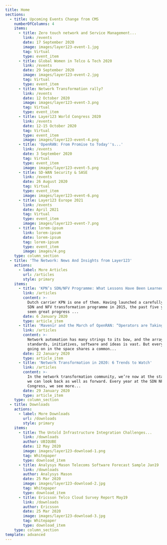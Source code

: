 ```yaml
---
title: Home
sections:
  - title: Upcoming Events Change from CMS
    numberOfColumns: 4
    items:
      - title: Zero touch network and Service Management...
        link: /events
        date: 17 September 2020
        image: images/layer123-event-1.jpg
        tag: Virtual
        type: event_item
      - title: Global Women in Telco & Tech 2020
        link: /events
        date: 29 September 2020
        image: images/layer123-event-2.jpg
        tag: Virtual
        type: event_item
      - title: Network Transformation rally?
        link: /events
        date: 12 October 2020
        image: images/layer123-event-3.png
        tag: Virtual
        type: event_item
      - title: Layer123 World Congress 2020
        link: /events
        date: 12-15 October 2020
        tag: Virtual
        type: event_item
        image: images/layer123-event-4.png
      - title: 'OpenRAN: From Promise to Today''s...'
        link: /events
        date: 3 September 2020
        tag: Virtual
        type: event_item
        image: images/layer123-event-5.png
      - title: SD-WAN Security & SASE
        link: /events
        date: 26 August 2020
        tag: Virtual
        type: event_item
        image: images/layer123-event-6.png
      - title: Layer123 Europe 2021
        link: /events
        date: April 2021
        tag: Virtual
        type: event_item
        image: images/layer123-event-7.png
      - title: lorem-ipsum
        link: lorem-ipsum
        date: lorem-ipsum
        tag: lorem-ipsum
        type: event_item
        image: images/4.png
    type: column_section
  - title: 'The Network: News And Insights from Layer123'
    actions:
      - label: More Articles
        url: /articles
        style: primary
    items:
      - title: 'KPN’s SDN/NFV Programme: What Lessons Have Been Learned?'
        link: /articles
        content: >-
          Dutch carrier KPN is one of them. Having launched a carefully-planned
          SDN and NFV transformation programme in 2015, the past five years have
          seen great progress ...
        date: 6 January 2020
        type: article_item
      - title: 'Mavenir and the March of OpenRAN: “Operators are Taking...'
        link: /articles
        content: >-
          Network automation has many strings to its bow, and the array of
          standards, initiatives, software and ideas is vast. But everything
          going on in the space shares a common...
        date: 22 January 2020
        type: article_item
      - title: 'Network Transformation in 2020: 6 Trends to Watch'
        link: /articles
        content: >-
          In the network transformation community, we’re now at the stage where
          we can look back as well as forward. Every year at the SDN NFV World
          Congress, we see more...
        date: 29 January 2020
        type: article_item
    type: column_section
  - title: Downloads
    actions:
      - label: More Downloads
        url: /downloads
        style: primary
    items:
      - title: The Untold Infrastructure Integration Challenges...
        link: /downloads
        author: UBIQUBE
        date: 12 May 2020
        image: images/layer123-download-1.png
        tag: Whitepaper
        type: download_item
      - title: Analysys Mason Telecoms Software Forecast Sample Jan19
        link: /downloads
        author: Analysys Mason
        date: 25 Mar 2020
        image: images/layer123-download-2.jpg
        tag: Whitepaper
        type: download_item
      - title: Ericsson Telco Cloud Survey Report May19
        link: /downloads
        author: Ericsson
        date: 25 Mar 2020
        image: images/layer123-download-3.jpg
        tag: Whitepaper
        type: download_item
    type: column_section
template: advanced
---
```

